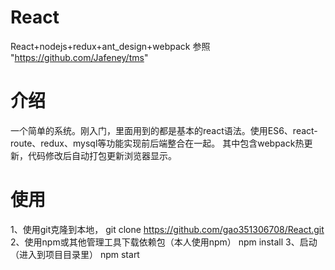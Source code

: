 # React
React+nodejs+redux+ant_design+webpack
参照 "https://github.com/Jafeney/tms"

# 介绍
一个简单的系统。刚入门，里面用到的都是基本的react语法。使用ES6、react-route、redux、mysql等功能实现前后端整合在一起。
其中包含webpack热更新，代码修改后自动打包更新浏览器显示。

# 使用
1、使用git克隆到本地，
git clone https://github.com/gao351306708/React.git
2、使用npm或其他管理工具下载依赖包（本人使用npm）
npm install
3、启动（进入到项目目录里）
npm start
